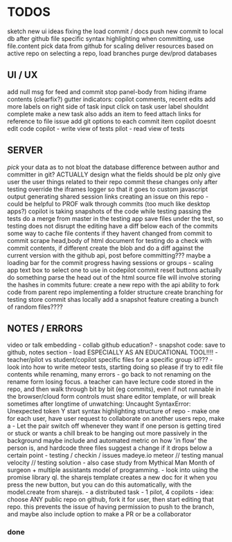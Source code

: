 TODOS
=====

sketch new ui ideas
fixing the load commit / docs
push new commit to local db after github
file specific syntax highlighting
when committing, use file.content
pick data from github for scaling
deliver resources based on active repo
on selecting a repo, load branches
purge dev/prod databases


## UI / UX

add null msg for feed and commit
stop panel-body from hiding iframe contents (clearfix?)
gutter indicators: copilot comments, recent edits
add more labels on right side of task input
click on task user label shouldnt complete
make a new task also adds an item to feed
attach links for reference to file issue
add git options to each commit item
copilot doesnt edit code
copilot - write view of tests
pilot - read view of tests


## SERVER

_pick_ your data as to not bloat the database
difference between author and committer in git?
ACTUALLY design what the fields should be plz
only give user the user things related to their repo
commit these changes only after testing
override the iframes logger so that it goes to custom javascript output
generating shared session links
creating an issue on this repo - could be helpful to PROF
walk through commits (too much like desktop apps?)
copilot is taking snapshots of the code while testing
passing the tests do a merge from master in the testing app
save files under the test, so testing does not disrupt the editing
have a diff below each of the commits
some way to cache file contents if they havent changed from commit to commit
scrape head,body of html document for testing
do a check with commit contents, if different create the blob and do a diff
against the current version with the github api, post before committing???
maybe a loading bar for the commit progress
having sessions or groups - scaling app
text box to select one to use in codepilot
commit reset buttons actually do something
parse the head out of the html source file
will involve storing the hashes in commits
future: create a new repo with the api
ability to fork code from parent repo
implementing a folder structure
create branching for testing
store commit shas locally
add a snapshot feature
creating a bunch of random files????


## NOTES / ERRORS

video or talk embedding - collab github education? - snapshot code: save to
github, notes section - load ESPECIALLY AS AN EDUCATIONAL TOOL!!!! -
teacher/pilot vs student/copilot specific files for a specific group id??? -
look into how to write meteor tests, starting doing so please if try to edit
file contents while renaming, many errors - go back to not renaming on the
rename form losing focus. a teacher can have lecture code stored in the repo,
and then walk through bit by bit (eg commits), even if not runnable in the
browser/cloud form controls must share editor template, or will break sometimes
after longtime of unwatching: Uncaught SyntaxError: Unexpected token Y start
syntax highlighting structure of repo - make one for each user, have user
request to collaborate on another users repo, make a - Let the pair switch off
whenever they want if one person is getting tired or stuck or wants a chill
break to be hanging out more passively in the background maybe include and
automated metric on how 'in flow' the person is, and hardcode three files
suggest a change if it drops below a certain point - testing / checkin / issues
madeye.io meteor // testing manual velocity // testing solution - also case
study from Mythical Man Month of surgeon + multiple assistants model of
programming. - look into using the promise library ql. the sharejs template
creates a new doc for it when you press the new button, but you can do this
automatically, with the model.create from sharejs. - a distributed task - 1
pilot, 4 copilots - idea: choose ANY public repo on github, fork it for user,
then start editing that repo. this prevents the issue of having permission to
push to the branch, and maybe also include option to make a PR or be a
collaborator



### done

<!--
hardcode three files
set up iframe html
on logout, route to '/'
adding branch options to config panel
integrate feed hooks into tasks
make a test button, load buffer
save three buffers and load into iframe
form validation: chat, rename, task, commit
add 'repo' field to user
use repo id as project id, lots of refactoring
actual testing interface
handle null filename better
sorting files alphabetically
show which commit owner
make welcome template seperate, less wide
writing to the contents of a sharejs document
integrate feed hooks into commits
loading content from a repo into files, then docs
make show / hide (hide completed) button
bug - clicking on box doesnt disable it??
EDITING GITHUB PERMISSION REQUESTS:
testing out pushing to an existing repo
loading a repos content, commit history
reconfigure public only repos
change template based on roles
making the task items more usable
conflict with sharejs and docs??? renaming to files
make a fake github account, collab with me
probably something to do with using autopublish
listiing a users repos / 'collabable'
load a specific commit instead of the latest
removing login with email (just github)
have a link to rename or edit the project files...
refactor authentication code - methods
looking at roles, changing editing profiles
make login info pop to the left | align it right
deleting and renaming button (NOW DOES) work
chat: only show initials for briefness?
make message box look nicer
choose target from list of on github
sort owned and all other editable repos
remove autopublish, p/s specific datasets
have partially curved border, lower ace
make prompt to open new file on close
color rename/delete buttons on hover
if no files yet, say clicknew in list
hard to get collab or contributor repos.
insert a better glyph for the current file
make settings panel info boex success?
tabbed user interface - elseif in meteor?
or rather how to do some routing in meteor
clicking on a file should go to edit tab
making a message with the commit
just make rename field focus a function
when make a newfile, autofocus rename
autofocus namefield on rename
checking out cloud9, project import
clean up css duplication rules
squash preforked git history
make the chat list nicer
github integration
option to pick roles
basic roles management
refactor on repoName
show project id
-->
